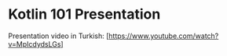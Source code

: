 # Kotlin 101 Presentation

Presentation video in Turkish: [https://www.youtube.com/watch?v=MpIcdydsLGs]
